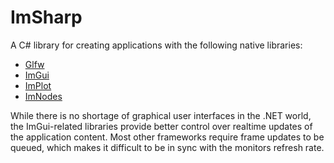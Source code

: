 # ImSharp

A C# library for creating applications with the following native libraries:

 - [Glfw](https://github.com/glfw/glfw)
 - [ImGui](https://github.com/ocornut/imgui)
 - [ImPlot](https://github.com/epezent/implot)
 - [ImNodes](https://github.com/Nelarius/imnodes)

While there is no shortage of graphical user interfaces in the .NET world, the ImGui-related libraries provide better control over realtime updates of the application content.
Most other frameworks require frame updates to be queued, which makes it difficult to be in sync with the monitors refresh rate.
